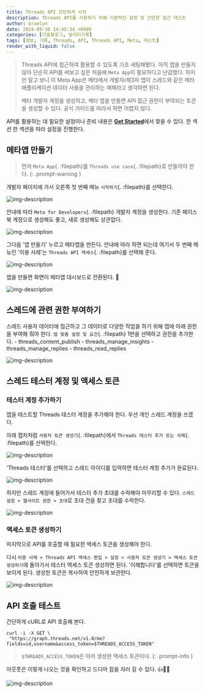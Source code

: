 ```yaml
---
title: Threads API 간단하게 시작
description: Threads API를 사용하기 위해 기본적인 설정 및 간단한 접근 테스트
author: braelyn
date: 2024-09-30 14:45:34 +0900
categories: [기술블로그, 놀이터기록]
tags: [정보, 기록, Threads, API, Threads API, Meta, 테스트]
render_with_liquid: false
---
```


> Threads API에 접근하여 활용할 수 있도록 기초 세팅해봤다. 아직 앱을 만들지 않아 단순히 API를 써보고 싶은 처음에 `Meta App`이 필요하다고 난감했다. 하지만 알고 보니 이 Meta App은 메타에서 개발자/제3자 앱이 스레드와 같은 메타 애플리케이션 데이터 사용을 관리하는 매체라고 생각하면 된다.
>
> 메타 개발자 계정을 생성하고, 메타 앱을 만들면 API 접근 권한이 부여되는 토큰을 생성할 수 있다. 공식 가이드를 따라서 하면 어렵지 않다.

API를 활용하는 데 필요한 설정이나 준비 내용은 [**Get Started**](https://developers.facebook.com/docs/threads/get-started?locale=en_US)에서 찾을 수 있다. 한 섹션 한 섹션을 따라 설정을 진행한다.

## 메타앱 만들기

> 먼저 `Meta App`{. :filepath}를 `Threads use case`{. :filepath}로 만들어야 한다.
{: .prompt-warning }

개발자 페이지에 가서 오른쪽 첫 번째 메뉴 `시작하기`{. :filepath}를 선택한다.

![img-description](/assets/img/post_240930/1.png)

안내에 따라 `Meta for Developers`{. :filepath} 개발자 계정을 생성한다. 기존 페이스북 계정으로 생성해도 좋고, 새로 생성해도 상관없다.

![img-description](/assets/img/post_240930/2.png)

그다음 '앱 만들기' 누르고 메타앱을 만든다. 안내에 따라 하면 되는데 여기서 두 번째 메뉴인 '이용 사례'는 `Threads API 액세스`{. :filepath}를 선택해 준다.

![img-description](/assets/img/post_240930/3.png)

앱을 만들면 화면이 메타앱 대시보드로 전환된다. 🙌

![img-description](/assets/img/post_240930/4.png)

## 스레드에 관련 권한 부여하기

스레드 사용자 데이터에 접근하고 그 데이터로 다양한 작업을 하기 위해 앱에 아래 권한을 부여해 줘야 한다.
`앱 맞춤 설정 및 요건`{. :filepath} 1번을 선택하고 권한을 추가한다.
    - threads_content_publish
    - threads_manage_insights
    - threads_manage_replies
    - threads_read_replies

![img-description](/assets/img/post_240930/5.png)

## 스레드 테스터 계정 및 액세스 토큰

### 테스터 계정 추가하기

앱을 테스트할 Threads 테스터 계정을 추가해야 한다. 우선 개인 스레드 계정을 쓰겠다.

아래 캡처처럼 `사용자 토큰 생성기`{. :filepath}에서 `Threads 테스터 추가 또는 삭제`{. :filepath}를 선택한다.

![img-description](/assets/img/post_240930/6.png)

'Threads 테스터'를 선택하고 스레드 아이디를 입력하면 테스터 계정 추가가 완료된다. 

![img-description](/assets/img/post_240930/7.png)

하지만 스레드 계정에 들어가서 테스터 추가 초대를 수락해야 마무리할 수 있다.
`스레드 설정 > 웹사이트 권한 > 초대`로 초대 건을 찾고 초대를 수락한다.

![img-description](/assets/img/post_240930/8.png)

### 액세스 토큰 생성하기

마지막으로 API를 호출할 때 필요한 액세스 토큰을 생성해야 한다.

다시 `이용 사례 > Threads API 액세스 편집 > 설정 > 사용자 토큰 생성기 > 액세스 토큰 생성하기`에 돌아가서 테스터 액세스 토큰 생성하면 된다.
'이해합니다'를 선택하면 토큰을 보이게 된다. 생성한 토큰은 복사하여 안전하게 보관한다.

![img-description](/assets/img/post_240930/9.png)

## API 호출 테스트

간단하게 cURL로 API 호출해 본다.

```shell
curl -i -X GET \
 "https://graph.threads.net/v1.0/me?fields=id,username&access_token=$THREADS_ACCESS_TOKEN"
```

> `$THREADS_ACCESS_TOKEN`은 아까 생성한 액세스 토큰이다.
{: .prompt-info }

아웃풋은 이렇게 나오는 것을 확인하고 드디어 잠을 자러 갈 수 있다. 👍🛌😪

![img-description](/assets/img/post_240930/10.png)